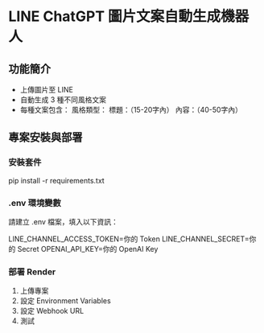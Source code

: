 # LINE ChatGPT 圖片文案自動生成機器人

## 功能簡介
- 上傳圖片至 LINE
- 自動生成 3 種不同風格文案
- 每種文案包含：
風格類型：
標題：（15-20字內）
內容：（40-50字內）

## 專案安裝與部署
### 安裝套件
pip install -r requirements.txt

### .env 環境變數
請建立 .env 檔案，填入以下資訊：

LINE_CHANNEL_ACCESS_TOKEN=你的 Token
LINE_CHANNEL_SECRET=你的 Secret
OPENAI_API_KEY=你的 OpenAI Key

### 部署 Render
1. 上傳專案
2. 設定 Environment Variables
3. 設定 Webhook URL
4. 測試